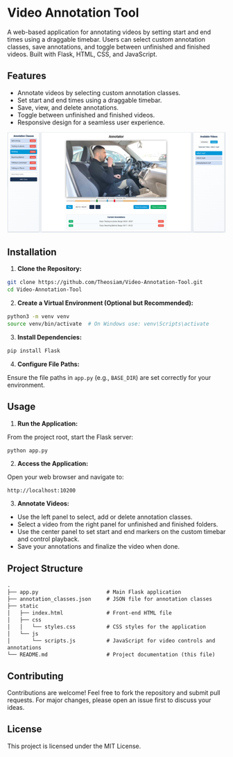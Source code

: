 # Video Annotation Tool

A web-based application for annotating videos by setting start and end times using a draggable timebar. Users can select custom annotation classes, save annotations, and toggle between unfinished and finished videos. Built with Flask, HTML, CSS, and JavaScript.

## Features

- Annotate videos by selecting custom annotation classes.
- Set start and end times using a draggable timebar.
- Save, view, and delete annotations.
- Toggle between unfinished and finished videos.
- Responsive design for a seamless user experience.

![Video Annotation Tool Screenshot](images/11.03.2025_10.16.17_REC.png)

## Installation

1. **Clone the Repository:**

```bash
git clone https://github.com/Theosiam/Video-Annotation-Tool.git
cd Video-Annotation-Tool
```

2. **Create a Virtual Environment (Optional but Recommended):**

```bash
python3 -m venv venv
source venv/bin/activate  # On Windows use: venv\Scripts\activate
```

3. **Install Dependencies:**

```bash
pip install Flask
```

4. **Configure File Paths:**

Ensure the file paths in `app.py` (e.g., `BASE_DIR`) are set correctly for your environment.

## Usage

1. **Run the Application:**

From the project root, start the Flask server:

```bash
python app.py
```

2. **Access the Application:**

Open your web browser and navigate to:

```
http://localhost:10200
```

3. **Annotate Videos:**

- Use the left panel to select, add or delete annotation classes.
- Select a video from the right panel for unfinished and finished folders.
- Use the center panel to set start and end markers on the custom timebar and control playback.
- Save your annotations and finalize the video when done.

## Project Structure

```
.
├── app.py                      # Main Flask application
├── annotation_classes.json     # JSON file for annotation classes
├── static
│   ├── index.html              # Front-end HTML file
│   ├── css
│   │   └── styles.css          # CSS styles for the application
│   └── js
│       └── scripts.js          # JavaScript for video controls and annotations
└── README.md                   # Project documentation (this file)
```

## Contributing

Contributions are welcome! Feel free to fork the repository and submit pull requests. For major changes, please open an issue first to discuss your ideas.

## License

This project is licensed under the MIT License.

